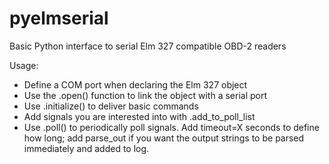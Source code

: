 # pyelmserial
Basic Python interface to serial Elm 327 compatible OBD-2 readers

Usage:
- Define a COM port when declaring the Elm 327 object
- Use the .open() function to link the object with a serial port
- Use .initialize() to deliver basic commands
- Add signals you are interested into with .add_to_poll_list
- Use .poll() to periodically poll signals. Add timeout=X seconds to define how long; add parse_out if you want the output strings
  to be parsed immediately and added to log.
